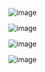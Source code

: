 ![image](https://github.com/user-attachments/assets/24671d32-eb30-4e5d-ac16-5514a510c92d)

![image](https://github.com/user-attachments/assets/fcd259b3-ded8-46fc-a74e-3ec23a5ba05b)

![image](https://github.com/user-attachments/assets/a2ed7118-4f95-4c60-9b4d-8cd49944b589)

![image](https://github.com/user-attachments/assets/bc3ffedf-7498-4ac3-a09b-e2a765c7025b)
